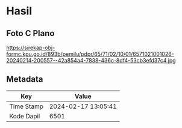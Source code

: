 # Hasil

## Foto C Plano

https://sirekap-obj-formc.kpu.go.id/893b/pemilu/pdpr/65/71/02/10/01/6571021001026-20240214-200557--42a854a4-7838-436c-8df4-53cb3efd37c4.jpg


## Metadata

| Key        | Value               |
| ---------- | ------------------- |
| Time Stamp | 2024-02-17 13:05:41 |
| Kode Dapil | 6501                |



